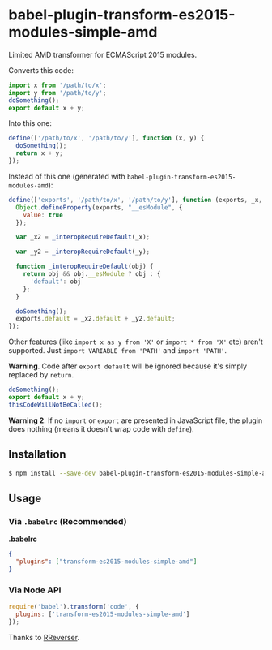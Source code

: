 # babel-plugin-transform-es2015-modules-simple-amd

Limited AMD transformer for ECMAScript 2015 modules.

Converts this code:
```js
import x from '/path/to/x';
import y from '/path/to/y';
doSomething();
export default x + y;
```

Into this one:
```js
define(['/path/to/x', '/path/to/y'], function (x, y) {
  doSomething();
  return x + y;
});
```

Instead of this one (generated with ``babel-plugin-transform-es2015-modules-amd``):
```js
define(['exports', '/path/to/x', '/path/to/y'], function (exports, _x, _y) {
  Object.defineProperty(exports, "__esModule", {
    value: true
  });

  var _x2 = _interopRequireDefault(_x);

  var _y2 = _interopRequireDefault(_y);

  function _interopRequireDefault(obj) {
    return obj && obj.__esModule ? obj : {
      'default': obj
    };
  }

  doSomething();
  exports.default = _x2.default + _y2.default;
});
```

Other features (like ``import x as y from 'X'`` or ``import * from 'X'`` etc) aren't supported. Just ``import VARIABLE from 'PATH'`` and ``import 'PATH'``.

**Warning**. Code after ``export default`` will be ignored because it's simply replaced by ``return``.

```js
doSomething();
export default x + y;
thisCodeWillNotBeCalled();
```

**Warning 2**. If no ``import`` or ``export`` are presented in JavaScript file, the plugin does nothing (means it doesn't wrap code with ``define``).

## Installation

```sh
$ npm install --save-dev babel-plugin-transform-es2015-modules-simple-amd
```

## Usage

### Via `.babelrc` (Recommended)

**.babelrc**

```json
{
  "plugins": ["transform-es2015-modules-simple-amd"]
}
```

### Via Node API

```javascript
require('babel').transform('code', {
  plugins: ['transform-es2015-modules-simple-amd']
});
```


Thanks to [RReverser](https://github.com/RReverser/babel-plugin-hello-world).
